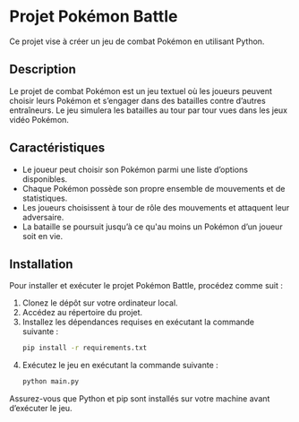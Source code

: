 # Projet Pokémon Battle

Ce projet vise à créer un jeu de combat Pokémon en utilisant Python.

## Description

Le projet de combat Pokémon est un jeu textuel où les joueurs peuvent choisir leurs Pokémon et s’engager dans des batailles contre d’autres entraîneurs. Le jeu simulera les batailles au tour par tour vues dans les jeux vidéo Pokémon.

## Caractéristiques

- Le joueur peut choisir son Pokémon parmi une liste d’options disponibles.
- Chaque Pokémon possède son propre ensemble de mouvements et de statistiques.
- Les joueurs choisissent à tour de rôle des mouvements et attaquent leur adversaire.
- La bataille se poursuit jusqu’à ce qu'au moins un Pokémon d’un joueur soit en vie.

## Installation

Pour installer et exécuter le projet Pokémon Battle, procédez comme suit :

1. Clonez le dépôt sur votre ordinateur local.
2. Accédez au répertoire du projet.
3. Installez les dépendances requises en exécutant la commande suivante :
    ```bash
    pip install -r requirements.txt
    ```
4. Exécutez le jeu en exécutant la commande suivante :
    ```bash
    python main.py
    ```

Assurez-vous que Python et pip sont installés sur votre machine avant d’exécuter le jeu.